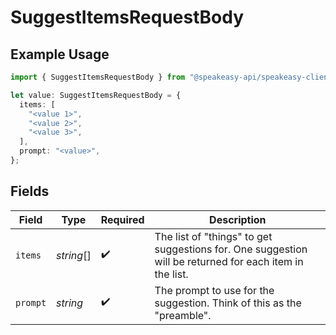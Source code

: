 # SuggestItemsRequestBody

## Example Usage

```typescript
import { SuggestItemsRequestBody } from "@speakeasy-api/speakeasy-client-sdk-typescript/sdk/models/shared";

let value: SuggestItemsRequestBody = {
  items: [
    "<value 1>",
    "<value 2>",
    "<value 3>",
  ],
  prompt: "<value>",
};
```

## Fields

| Field                                                                                                   | Type                                                                                                    | Required                                                                                                | Description                                                                                             |
| ------------------------------------------------------------------------------------------------------- | ------------------------------------------------------------------------------------------------------- | ------------------------------------------------------------------------------------------------------- | ------------------------------------------------------------------------------------------------------- |
| `items`                                                                                                 | *string*[]                                                                                              | :heavy_check_mark:                                                                                      | The list of "things" to get suggestions for. One suggestion will be returned for each item in the list. |
| `prompt`                                                                                                | *string*                                                                                                | :heavy_check_mark:                                                                                      | The prompt to use for the suggestion. Think of this as the "preamble".                                  |